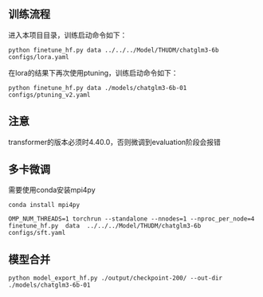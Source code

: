 ## 训练流程

进入本项目目录，训练启动命令如下：

```shell
python finetune_hf.py data ../../../Model/THUDM/chatglm3-6b configs/lora.yaml
```

在lora的结果下再次使用ptuning，训练启动命令如下：
```shell
python finetune_hf.py data ./models/chatglm3-6b-01 configs/ptuning_v2.yaml
```

## 注意
transformer的版本必须时4.40.0，否则微调到evaluation阶段会报错

## 多卡微调

需要使用conda安装mpi4py
```shell
conda install mpi4py 
```

```shell
OMP_NUM_THREADS=1 torchrun --standalone --nnodes=1 --nproc_per_node=4  finetune_hf.py  data  ../../../Model/THUDM/chatglm3-6b  configs/sft.yaml
```

## 模型合并
```shell
python model_export_hf.py ./output/checkpoint-200/ --out-dir ./models/chatglm3-6b-01
```
